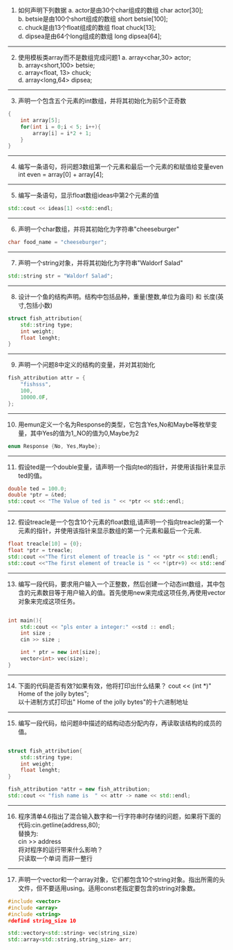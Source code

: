 1. 如何声明下列数据
a. actor是由30个char组成的数组          char actor[30];  
b. betsie是由100个short组成的数组       short betsie[100];  
c. chuck是由13个float组成的数组         float chuck[13];  
d. dipsea是由64个long组成的数组         long dipsea[64];  

---

2. 使用模板类array而不是数组完成问题1
a. array<char,30> actor;  
b. array<short,100> betsie;  
c. array<float, 13> chuck;  
d. array<long,64> dipsea;  

---

3. 声明一个包含五个元素的int数组，并将其初始化为前5个正奇数
```cpp
{
    int array[5];
    for(int i = 0;i < 5; i++){
        array[i] = i*2 + 1;
    }
}
```

---

4. 编写一条语句，将问题3数组第一个元素和最后一个元素的和赋值给变量even 
int even = array[0] + array[4];

---

5. 编写一条语句，显示float数组ideas中第2个元素的值
```cpp
std::cout << ideas[1] <<std::endl;
```

---

6. 声明一个char数组，并将其初始化为字符串"cheeseburger"
```cpp
char food_name = "cheeseburger";
```

---

7. 声明一个string对象，并将其初始化为字符串"Waldorf Salad"
```cpp
std::string str = "Waldorf Salad";
```

---

8. 设计一个鱼的结构声明。结构中包括品种，重量(整数,单位为盎司) 和 长度(英寸,包括小数)
```cpp
struct fish_attribution{
    std::string type;    
    int weight;
    float lenght;
}
```

---

9. 声明一个问题8中定义的结构的变量，并对其初始化
```cpp
fish_attribution attr = {
    "fishsss",
    100,
    10000.0F,
};

```

---

10. 用emun定义一个名为Response的类型，它包含Yes,No和Maybe等枚举变量，其中Yes的值为1,,NO的值为0,Maybe为2
```cpp
enum Response {No, Yes,Maybe};
```

---

11. 假设ted是一个double变量，请声明一个指向ted的指针，并使用该指针来显示ted的值。
```cpp
double ted = 100.0;
double *ptr = &ted;
std::cout << "The Value of ted is " << *ptr << std::endl;
```

---

12. 假设treacle是一个包含10个元素的float数组,请声明一个指向treacle的第一个元素的指针，并使用该指针来显示数组的第一个元素和最后一个元素.
```cpp
float treacle[10] = {0};
float *ptr = treacle;
std::cout <<"The first element of treacle is " << *ptr << std::endl;
std::cout <<"The first element of treacle is " << *(ptr+9) << std::endl;
```

---

13. 编写一段代码，要求用户输入一个正整数，然后创建一个动态int数组，其中包含的元素数目等于用户输入的值。首先使用new来完成这项任务,再使用vector对象来完成这项任务。
```cpp

int main(){
    std::cout << "pls enter a integer:" <<std :: endl;
    int size ;
    cin >> size ;

    int * ptr = new int[size];
    vector<int> vec(size);
}

```

---

14. 下面的代码是否有效?如果有效，他将打印出什么结果？
cout << (int *)" Home of the jolly bytes";  
以十进制方式打印出" Home of the jolly bytes"的十六进制地址  

---

15. 编写一段代码，给问题8中描述的结构动态分配内存，再读取该结构的成员的值。  
```cpp

struct fish_attribution{
    std::string type;    
    int weight;
    float lenght;
}

fish_attribution *attr = new fish_attribution;
std::cout << "fish name is  " << attr -> name << std::endl;
```

---

16. 程序清单4.6指出了混合输入数字和一行字符串时存储的问题，如果将下面的代码:cin.getline(address,80);  
替换为:  
cin >> address  
将对程序的运行带来什么影响？  
只读取一个单词 而非一整行  

---

17. 声明一个vector和一个array对象，它们都包含10个string对象。指出所需的头文件，但不要适用using。适用const老指定要包含的string对象数。
```cpp
#include <vector>
#include <array>
#include <string>
#defind string_size 10

std::vectory<std::string> vec(string_size)
std::array<std::string,string_size> arr;
```